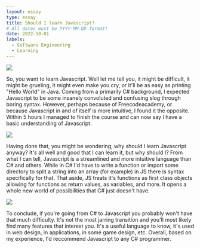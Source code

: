 ```yaml
---
layout: essay
type: essay
title: Should I learn Javascript?
# All dates must be YYYY-MM-DD format!
date: 2022-18-01
labels:
  - Software Engineering
  - Learning
---
```


<img class="ui tiny left circular floated image" src="https://upload.wikimedia.org/wikipedia/commons/thumb/d/df/Uncle_Sam_%28pointing_finger%29.png/1200px-Uncle_Sam_%28pointing_finger%29.png">

So, you want to learn Javascript. Well let me tell you, it might be difficult, it might be grueling, it might even make you cry, or it'll be as easy as printing "Hello World" in Java. Coming from a primarily C# background, I expected Javascript to be some insanely convoluted and confusing slog through boring syntax. However, perhaps because of Freecodeacademy, or because Javascript in and of itself is more intuitive, I found it the opposite. Within 5 hours I managed to finish the course and can now say I have a basic understanding of Javascript.

<img class="ui tiny left circular floated image" src="https://kakioka.github.io/images/cvjs.png">

Having done that, you might be wondering, why should I learn Javascript anyway? It's all well and good that I can learn it, but why should I? From what I can tell, Javascript is a streamlined and more intuitive language than C# and others. While in C# I'd have to write a function or import some directory to split a string into an array (for example) in JS there is syntax specifically for that. That aside, JS treats it's functions as first class objects allowing for functions as return values, as variables, and more. It opens a whole new world of possibilities that C# just doesn't have. 

<img class="ui tiny left circular floated image" src="https:/kakioka.github.io/images/jsmeme.png">

To conclude, if you're going from C# to Javascript you probably won't have that much difficulty. It's not the most jarring transition and you'll most likely find many features that interest you. It's a useful language to know, it's used in web design, in applications, in some game design, etc. Overall, based on my experience, I'd reccommend Javascript to any C# programmer. 

